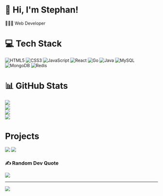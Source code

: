 <!-- Using a README generator GPRM (https://gprm.itsvg.in) -->

# 👋 Hi, I'm Stephan!
👩🏻‍💻 Web Developer

# 💻 Tech Stack
![HTML5](https://img.shields.io/badge/html5-%23E34F26.svg?style=for-the-badge&logo=html5&logoColor=white)
![CSS3](https://img.shields.io/badge/css3-%231572B6.svg?style=for-the-badge&logo=css3&logoColor=white)
![JavaScript](https://img.shields.io/badge/javascript-%23323330.svg?style=for-the-badge&logo=javascript&logoColor=%23F7DF1E)
![React](https://img.shields.io/badge/react-%2320232a.svg?style=for-the-badge&logo=react&logoColor=%2361DAFB)
![Go](https://img.shields.io/badge/go-%2300ADD8.svg?style=for-the-badge&logo=go&logoColor=white)
![Java](https://img.shields.io/badge/java-%23ED8B00.svg?style=for-the-badge&logo=openjdk&logoColor=white)
![MySQL](https://img.shields.io/badge/mysql-4479A1.svg?style=for-the-badge&logo=mysql&logoColor=white)
![MongoDB](https://img.shields.io/badge/MongoDB-%234ea94b.svg?style=for-the-badge&logo=mongodb&logoColor=white)
![Redis](https://img.shields.io/badge/redis-%23DD0031.svg?style=for-the-badge&logo=redis&logoColor=white)

# 📊 GitHub Stats
![](https://github-readme-stats.vercel.app/api?username=stephanardy&show_icons=true&theme=transparent&rank_icon=percentile&include_all_commits=true&count_private=true)<br/>
![](https://github-readme-streak-stats.herokuapp.com/?user=stephanardy&theme=dark&hide_border=false)<br/>
![](https://github-profile-trophy.vercel.app/?username=stephanardy&theme=radical&no-frame=false&no-bg=true&margin-w=4)<br/>
![](https://github-readme-stats.vercel.app/api/top-langs/?username=stephanardy&theme=dark&hide_border=false&include_all_commits=true&count_private=true&layout=compact)


# Projects
[![](https://github-readme-stats.vercel.app/api/pin/?username=stephanardy&repo=simple-todo-ext&theme=tokyonight)](https://github.com/StephanArdy/simple-todo-ext)
[![](https://github-readme-stats.vercel.app/api/pin/?username=stephanardy&repo=go-chat&theme=tokyonight)](https://github.com/StephanArdy/go-chat)

### ✍️ Random Dev Quote
![](https://quotes-github-readme.vercel.app/api?type=horizontal&theme=radical)

---
[![](https://visitcount.itsvg.in/api?id=stephanardy&icon=0&color=0)](https://visitcount.itsvg.in)

<!-- Proudly created with GPRM ( https://gprm.itsvg.in ) -->
